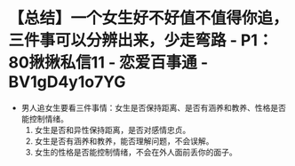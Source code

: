 # 【总结】一个女生好不好值不值得你追，三件事可以分辨出来，少走弯路 - P1：80揪揪私信11 - 恋爱百事通 - BV1gD4y1o7YG

-   男人追女生要看三件事情：女生是否保持距离、是否有涵养和教养、性格是否能控制情绪。
    1.  女生是否和异性保持距离，是否对感情忠贞。
    2.  女生是否有涵养和教养，能否理解问题，不会误解。
    3.  女生的性格是否能控制情绪，不会在外人面前丢你的面子。